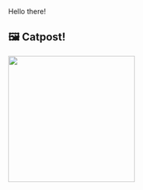 Hello there!



## 🖼️ Catpost!

<sub>
    <img src="https://cdn2.thecatapi.com/images/C_tOfzlXz.jpg" height="256">
</sub>

